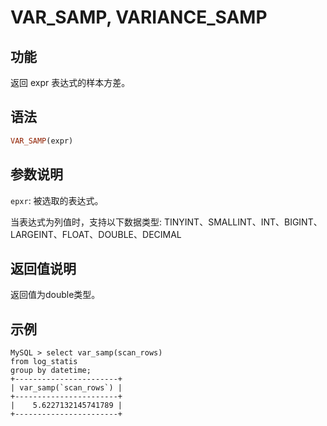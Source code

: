 
# VAR_SAMP, VARIANCE_SAMP

## 功能

返回 expr 表达式的样本方差。

## 语法

```Haskell
VAR_SAMP(expr)
```

## 参数说明

`epxr`: 被选取的表达式。

当表达式为列值时，支持以下数据类型: TINYINT、SMALLINT、INT、BIGINT、LARGEINT、FLOAT、DOUBLE、DECIMAL

## 返回值说明

返回值为double类型。

## 示例

```plain text
MySQL > select var_samp(scan_rows)
from log_statis
group by datetime;
+-----------------------+
| var_samp(`scan_rows`) |
+-----------------------+
|    5.6227132145741789 |
+-----------------------+
```
